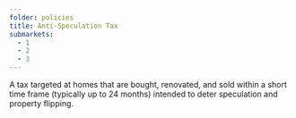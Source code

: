 ```yaml
---
folder: policies
title: Anti-Speculation Tax
submarkets:
  - 1
  - 2
  - 3
---
```

A tax targeted at homes that are bought, renovated, and sold within a short time frame (typically up to 24 months) intended to deter speculation and property flipping.